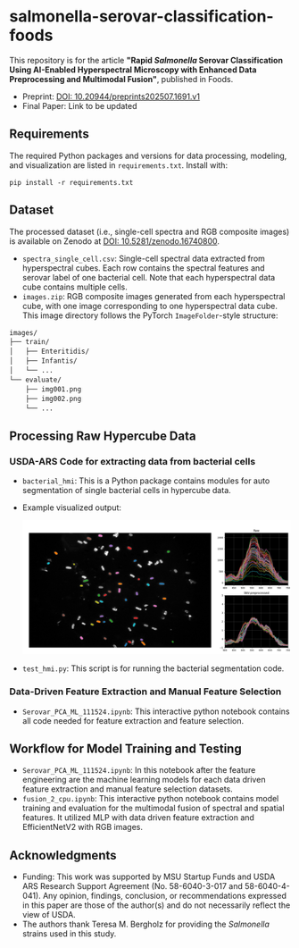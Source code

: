 # salmonella-serovar-classification-foods
This repository is for the article **"Rapid *Salmonella* Serovar Classification Using AI-Enabled Hyperspectral Microscopy with Enhanced Data Preprocessing and Multimodal Fusion"**, published in Foods.

- Preprint: [DOI: 10.20944/preprints202507.1691.v1](https://doi.org/10.20944/preprints202507.1691.v1)
- Final Paper: Link to be updated


## Requirements

The required Python packages and versions for data processing, modeling, and visualization are listed in `requirements.txt`. Install with:
```
pip install -r requirements.txt
```


## Dataset

The processed dataset (i.e., single-cell spectra and RGB composite images) is available on Zenodo at [DOI: 10.5281/zenodo.16740800](https://zenodo.org/records/16740800).

- `spectra_single_cell.csv`: Single-cell spectral data extracted from hyperspectral cubes. Each row contains the spectral features and serovar label of one bacterial cell. Note that each hyperspectral data cube contains multiple cells.
- `images.zip`: RGB composite images generated from each hyperspectral cube, with one image corresponding to one hyperspectral data cube. This image directory follows the PyTorch `ImageFolder`-style structure: 

```bash
images/
├── train/
│   ├── Enteritidis/
│   ├── Infantis/
│   └── ...
└── evaluate/
    ├── img001.png
    ├── img002.png
    └── ...
```


## Processing Raw Hypercube Data
### USDA-ARS Code for extracting data from bacterial cells

- `bacterial_hmi`: This is a Python package contains modules for auto segmentation of single bacterial cells in hypercube data.

- Example visualized output:

    ![single-cell-segmentation](single-cell-segmentation.png)
- `test_hmi.py`: This script is for running the bacterial segmentation code.

### Data-Driven Feature Extraction and Manual Feature Selection
- `Serovar_PCA_ML_111524.ipynb`: This interactive python notebook contains all code needed for feature extraction and feature selection.

## Workflow for Model Training and Testing

- `Serovar_PCA_ML_111524.ipynb`: In this notebook after the feature engineering are the machine learning models for each data driven feature extraction and manual feature selection datasets.
- `fusion_2_cpu.ipynb`: This interactive python notebook contains model training and evaluation for the multimodal fusion of spectral and spatial features. It utilized MLP with data driven feature extraction and EfficientNetV2 with RGB images.


## Acknowledgments

- Funding: This work was supported by MSU Startup Funds and USDA ARS Research Support Agreement (No. 58-6040-3-017 and 58-6040-4-041). Any opinion, findings, conclusion, or recommendations expressed in this paper are those of the author(s) and do not necessarily reflect the view of USDA.
- The authors thank Teresa M. Bergholz for providing the *Salmonella* strains used in this study.
